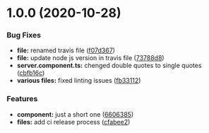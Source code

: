 # 1.0.0 (2020-10-28)

### Bug Fixes

- **file:** renamed travis file ([f07d367](https://github.com/pekuria/myexquisitewear-app/commit/f07d36799b0f0e214663adb47a1d01d15d17906a))
- **file:** update node js version in travis file ([73788d8](https://github.com/pekuria/myexquisitewear-app/commit/73788d83c734c5413d6e1327d7985c8a8e446287))
- **server.component.ts:** chenged double quotes to single quotes ([cbfb16c](https://github.com/pekuria/myexquisitewear-app/commit/cbfb16c6bceade0f6d97b0c34809c4a694f7a2a1))
- **various files:** fixed linting issues ([fb33112](https://github.com/pekuria/myexquisitewear-app/commit/fb331126c47eeae1c75f546a6d2c5435c3dba6e0))

### Features

- **component:** just a short one ([6606385](https://github.com/pekuria/myexquisitewear-app/commit/6606385b6af0bef895be0365f35a0e505671caa4))
- **files:** add ci release process ([cfabee2](https://github.com/pekuria/myexquisitewear-app/commit/cfabee265bdfd0909fd239e5b0583ce86835eed8))
